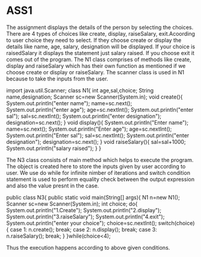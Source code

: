 # ASS1
The assignment displays the details of the person by selecting the choices. There are 4 types of choices like create, display, raiseSalary, exit.Acoording to user choice they need to select. If they choose create or display the details like name, age, salary, designation will be displayed. If your choice is raisedSalary it displays the statement just salary raised. If you choose exit it comes out of the program.
The N1 class comprises of methods like create, display and raiseSalary which has their own function as mentioned if we choose create or display or raiseSalary. The scanner class is used in N1 because to take the inputs from the user.






import java.util.Scanner;
class N1{
int age,sal,choice;
String name,designation;
Scanner sc=new Scanner(System.in);
void create(){
System.out.println("enter name");
name=sc.next();
System.out.println("enter age");
age=sc.nextInt();
System.out.println("enter sal");
sal=sc.nextInt();
System.out.println("enter designation");
designation=sc.next();
}
void display(){
System.out.println("Enter name");
name=sc.next();
System.out.println("Enter age");
age=sc.nextInt();
System.out.println("Enter sal");
sal=sc.nextInt();
System.out.println("enter designation");
designation=sc.next();
}
void raiseSalary(){
sal=sal+1000;
System.out.println("salary raised");
}
}







The N3 class consists of main method which helps to execute the program. The object is created here to store the inputs given by user according to user. We use do while for infinite nimber of iterations and switch condition statement is used to perform equality check between the output expression and also the value presnt in the case. 






public class N3{
public static void main(String[] args){
N1 n=new N1();
Scanner sc=new Scanner(System.in);
int choice;
do{
System.out.println("1.Create");
System.out.println("2.display");
System.out.println("3.raiseSalary");
System.out.println("4.exit");
System.out.println("enter your choice");
choice=sc.nextInt();
switch(choice){
     case 1: n.create();
             break;
     case 2: n.display();
             break;
     case 3: n.raiseSalary();
             break;
}
}while(choice<4);




Thus the execution happens according to above given conditions.
